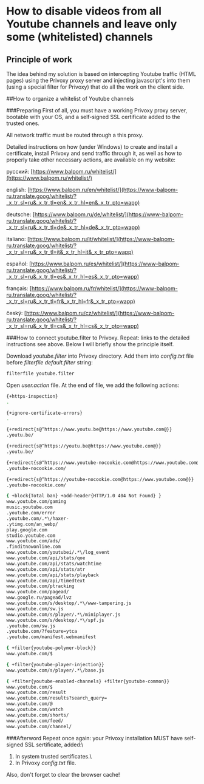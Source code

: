 # How to disable videos from all Youtube channels and leave only some (whitelisted) channels

## Principle of work
The idea behind my solution is based on intercepting Youtube traffic (HTML pages) using the Privoxy proxy server and injecting javascript's into them (using a special filter for Privoxy) that do all the work on the client side.

##How to organize a whitelist of Youtube channels

###Preparing
First of all, you must have a working Privoxy proxy server, bootable with your OS, and a self-signed SSL certificate added to the trusted ones.

All network traffic must be routed through a this proxy.

Detailed instructions on how (under Windows) to create and install a certificate, install Privoxy and send traffic through it, as well as how to properly take other necessary actions, are available on my website:

русский: [https://www.balpom.ru/whitelist/](https://www.balpom.ru/whitelist/)

english: [https://www.balpom.ru/en/whitelist/](https://www-balpom-ru.translate.goog/whitelist/?_x_tr_sl=ru&_x_tr_tl=en&_x_tr_hl=en&_x_tr_pto=wapp)

deutsche: [https://www.balpom.ru/de/whitelist/](https://www-balpom-ru.translate.goog/whitelist/?_x_tr_sl=ru&_x_tr_tl=de&_x_tr_hl=de&_x_tr_pto=wapp)

italiano: [https://www.balpom.ru/it/whitelist/](https://www-balpom-ru.translate.goog/whitelist/?_x_tr_sl=ru&_x_tr_tl=it&_x_tr_hl=it&_x_tr_pto=wapp)

español: [https://www.balpom.ru/es/whitelist/](https://www-balpom-ru.translate.goog/whitelist/?_x_tr_sl=ru&_x_tr_tl=es&_x_tr_hl=es&_x_tr_pto=wapp)

français: [https://www.balpom.ru/fr/whitelist/](https://www-balpom-ru.translate.goog/whitelist/?_x_tr_sl=ru&_x_tr_tl=fr&_x_tr_hl=fr&_x_tr_pto=wapp)

český: [https://www.balpom.ru/cz/whitelist/](https://www-balpom-ru.translate.goog/whitelist/?_x_tr_sl=ru&_x_tr_tl=cs&_x_tr_hl=cs&_x_tr_pto=wapp)


###How to connect youtube.filter to Privoxy.
Repeat: links to the detailed instructions see above. Below I will briefly show the principle itself.

Download *youtube.filter* into Privoxy directory.
Add them into *config.txt* file before *filterfile default.filter* string:
```bash
filterfile youtube.filter
```

Open *user.action* file. At the end of file, we add the following actions:
```bash
{+https-inspection}
.

{+ignore-certificate-errors}
.

{+redirect{s@^https://www.youtu.be@https://www.youtube.com@}}
.youtu.be/

{+redirect{s@^https://youtu.be@https://www.youtube.com@}}
.youtu.be/

{+redirect{s@^https://www.youtube-nocookie.com@https://www.youtube.com@}}
.youtube-nocookie.com/

{+redirect{s@^https://youtube-nocookie.com@https://www.youtube.com@}}
.youtube-nocookie.com/

{ +block{Total ban} +add-header{HTTP/1.0 404 Not Found} }
www.youtube.com/gaming
music.youtube.com
.youtube.com/error
.youtube.com/.*\/haxer-
.ytimg.com/an_webp/
play.google.com
studio.youtube.com
www.youtube.com/ads/
.finditnowonline.com
www.youtube.com/youtubei/.*\/log_event
www.youtube.com/api/stats/qoe
www.youtube.com/api/stats/watchtime
www.youtube.com/api/stats/atr
www.youtube.com/api/stats/playback
www.youtube.com/api/timedtext
www.youtube.com/ptracking
www.youtube.com/pagead/
www.google.ru/pagead/lvz
www.youtube.com/s/desktop/.*\/www-tampering.js
www.youtube.com/sw.js
www.youtube.com/s/player/.*\/miniplayer.js
www.youtube.com/s/desktop/.*\/spf.js
.youtube.com/sw.js
.youtube.com/?feature=ytca
.youtube.com/manifest.webmanifest

{ +filter{youtube-polymer-block}}
www.youtube.com/$

{ +filter{youtube-player-injection}}
www.youtube.com/s/player/.*\/base.js

{ +filter{youtube-enabled-channels} +filter{youtube-common}}
www.youtube.com/$
www.youtube.com/result
www.youtube.com/results?search_query=
www.youtube.com/@
www.youtube.com/watch
www.youtube.com/shorts/
www.youtube.com/feed/
www.youtube.com/channel/
```

###Afterword
Repeat once again: your Privoxy installation MUST have self-signed SSL sertificate, added:\
1) In system trusted sertificates.\
2) In Privoxy *config.txt* file.

Also, don't forget to clear the browser cache!


